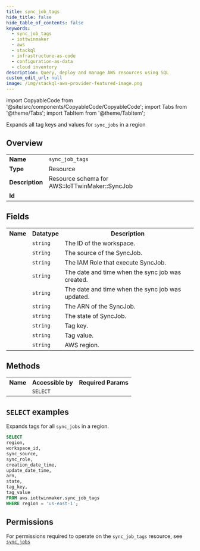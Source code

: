 ```yaml
---
title: sync_job_tags
hide_title: false
hide_table_of_contents: false
keywords:
  - sync_job_tags
  - iottwinmaker
  - aws
  - stackql
  - infrastructure-as-code
  - configuration-as-data
  - cloud inventory
description: Query, deploy and manage AWS resources using SQL
custom_edit_url: null
image: /img/stackql-aws-provider-featured-image.png
---
```


import CopyableCode from '@site/src/components/CopyableCode/CopyableCode';
import Tabs from '@theme/Tabs';
import TabItem from '@theme/TabItem';

Expands all tag keys and values for <code>sync_jobs</code> in a region

## Overview
<table>
<tbody>
<tr><td><b>Name</b></td><td><code>sync_job_tags</code></td></tr>
<tr><td><b>Type</b></td><td>Resource</td></tr>
<tr><td><b>Description</b></td><td>Resource schema for AWS::IoTTwinMaker::SyncJob</td></tr>
<tr><td><b>Id</b></td><td><CopyableCode code="aws.iottwinmaker.sync_job_tags" /></td></tr>
</tbody>
</table>

## Fields
<table>
<tbody>
<tr><th>Name</th><th>Datatype</th><th>Description</th></tr><tr><td><CopyableCode code="workspace_id" /></td><td><code>string</code></td><td>The ID of the workspace.</td></tr>
<tr><td><CopyableCode code="sync_source" /></td><td><code>string</code></td><td>The source of the SyncJob.</td></tr>
<tr><td><CopyableCode code="sync_role" /></td><td><code>string</code></td><td>The IAM Role that execute SyncJob.</td></tr>
<tr><td><CopyableCode code="creation_date_time" /></td><td><code>string</code></td><td>The date and time when the sync job was created.</td></tr>
<tr><td><CopyableCode code="update_date_time" /></td><td><code>string</code></td><td>The date and time when the sync job was updated.</td></tr>
<tr><td><CopyableCode code="arn" /></td><td><code>string</code></td><td>The ARN of the SyncJob.</td></tr>
<tr><td><CopyableCode code="state" /></td><td><code>string</code></td><td>The state of SyncJob.</td></tr>
<tr><td><CopyableCode code="tag_key" /></td><td><code>string</code></td><td>Tag key.</td></tr>
<tr><td><CopyableCode code="tag_value" /></td><td><code>string</code></td><td>Tag value.</td></tr>
<tr><td><CopyableCode code="region" /></td><td><code>string</code></td><td>AWS region.</td></tr>
</tbody>
</table>

## Methods

<table>
<tbody>
  <tr>
    <th>Name</th>
    <th>Accessible by</th>
    <th>Required Params</th>
  </tr>
  <tr>
    <td><CopyableCode code="list_resources" /></td>
    <td><code>SELECT</code></td>
    <td><CopyableCode code="region" /></td>
  </tr>
</tbody>
</table>

## `SELECT` examples
Expands tags for all <code>sync_jobs</code> in a region.
```sql
SELECT
region,
workspace_id,
sync_source,
sync_role,
creation_date_time,
update_date_time,
arn,
state,
tag_key,
tag_value
FROM aws.iottwinmaker.sync_job_tags
WHERE region = 'us-east-1';
```


## Permissions

For permissions required to operate on the <code>sync_job_tags</code> resource, see <a href="/services/iottwinmaker/sync_jobs/#permissions"><code>sync_jobs</code></a>

